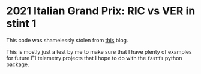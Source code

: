 # 2021 Italian Grand Prix: RIC vs VER in stint 1

This code was shamelessly stolen from [this](https://medium.com/@jaspervhat/how-i-analyze-formula-1-data-with-python-2021-italian-gp-dfb11db4b73) blog.

This is mostly just a test by me to make sure that I have plenty of examples for future F1 telemetry projects that I hope to do with the `fastf1` python package.